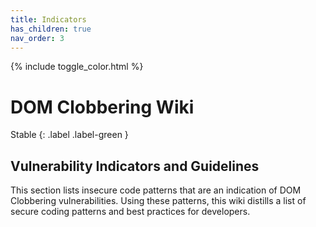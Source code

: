 ```yaml
---
title: Indicators
has_children: true
nav_order: 3
---
```


{% include toggle_color.html %}

# DOM Clobbering Wiki

Stable
{: .label .label-green }


## Vulnerability Indicators and Guidelines

This section lists insecure code patterns that are an indication of DOM Clobbering vulnerabilities.
Using these patterns, this wiki distills a list of secure coding patterns and best practices for developers.   



